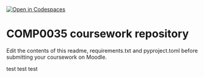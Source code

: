 [![Open in Codespaces](https://classroom.github.com/assets/launch-codespace-2972f46106e565e64193e422d61a12cf1da4916b45550586e14ef0a7c637dd04.svg)](https://classroom.github.com/open-in-codespaces?assignment_repo_id=20944162)
# COMP0035 coursework repository

Edit the contents of this readme, requirements.txt and pyproject.toml before submitting your coursework on Moodle.


test test test 